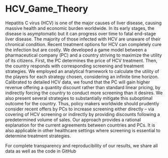 # HCV_Game_Theory
Hepatitis C virus (HCV) is one of the major causes of liver disease, causing massive health and economic burden worldwide. In its early stages, the disease is asymptomatic but it can progress over time to fatal end-stage liver disease. The majority of those infected with HCV are unaware of their chronical condition. Recent treatment options for HCV can completely cure the infection but are costly. We developed a game model between a pharmaceutical company (PC) and a country striving to maximize the utility of its citizens. First, the PC determines the price of HCV treatment. Then, the country responds with corresponding screening and treatment strategies. We employed an analytical framework to calculate the utility of the players for each strategy chosen, considering an infinite time horizon. Calibrated to detailed HCV data, we found that the PC will gain higher revenue offering a quantity discount rather than standard linear pricing, by indirectly forcing the country to conduct more screening than it desires. We also present several strategies to substantially mitigate this suboptimal outcome for the country. Thus, policy makers worldwide should prudently consider recent offers by PCs to increase screening either directly – via covering of HCV screening or indirectly by providing discounts following a predetermined volume of sales. Our approach provides a rational explanation for the current agreements between countries and PCs. It is also applicable in other healthcare settings where screening is essential to determine treatment strategies. 

For complete transparency and reproducibility of our results, we share all data as well as the code in GitHub
